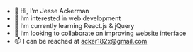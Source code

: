 - 👋 Hi, I’m Jesse Ackerman
- 👀 I’m interested in web development
- 🌱 I’m currently learning React.js & jQuery
- 💞️ I’m looking to collaborate on improving website interface
- 📫 I can be reached at acker182x@gmail.com

<!---
ackerman182/ackerman182 is a ✨ special ✨ repository because its `README.md` (this file) appears on your GitHub profile.
You can click the Preview link to take a look at your changes.
--->
